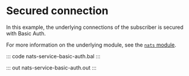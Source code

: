 # Secured connection

In this example, the underlying connections of the subscriber is secured with Basic Auth.

For more information on the underlying module, see the [`nats` module](https://lib.ballerina.io/ballerinax/nats/latest).

::: code nats-service-basic-auth.bal :::

::: out nats-service-basic-auth.out :::
